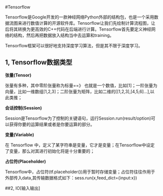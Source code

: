 #Tensorflow 

Tensorflow是Google开发的一款神经网络Python外部的结构包，也是一个采用数据流图来进行数值计算的开源软件库。Tensorflow让我们先绘制计算流程图，让后将其转换为更高效的C++代码在后端进行计算。Tensorflow首先要定义神经网络的结构，然后再把数据放入结构当中去运算和training。

Tensorflow框架可以很好地支持深度学习算法，但是其不限于深度学习。	

## 1, Tensorflow数据类型

**张量(Tensor)**

张量有多种，其中零阶张量称为标量==》 也就是一个数值，比如[1]；一阶张量为向量，比如一维数组[1,2,3]；二阶张量为矩阵，比如二维的[[1,2,3],[4,5,6]...],以此类推；

**会话控制(Session)**

Session是Tensorflow为了控制的关键语句，运行Session.run(result/option)可以获得你要的运算结果或者是你要运算的部分。

**变量(Variable)**

在 Tensorflow 中，定义了某字符串是变量，它才是变量；在Tensorflow中设定了变量，那么对其进行初始化将是十分重要的；

**占位符(Placeholder)**

Tensorflow中，占位符(tf.placeholder())用于暂时存储变量；占位符往往作用于外部传入data,其传输数据格式如下：sess.run(x,feed_dict={input:x})


##2, IO[输入输出]

